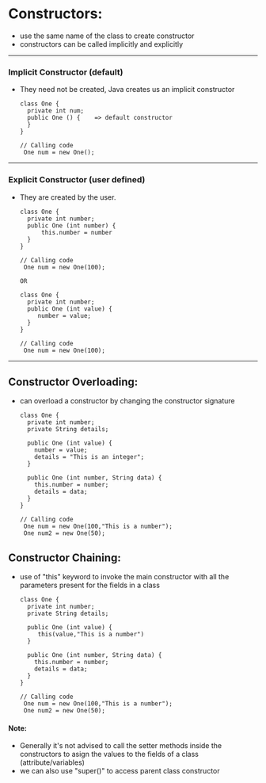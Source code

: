 # Constructors:
- use the same name of the class to create constructor
- constructors can be called implicitly and explicitly
------
### Implicit Constructor (default)
- They need not be created, Java creates us an implicit constructor
  ```
  class One {
    private int num;
    public One () {    => default constructor
    }
  }
  
  // Calling code
   One num = new One();
  ``` 
------
### Explicit Constructor (user defined)
- They are created by the user.
  ```
  class One {
    private int number;
    public One (int number) {
        this.number = number
    }
  }
  
  // Calling code
   One num = new One(100);
  
  OR 
  
  class One {
    private int number;
    public One (int value) { 
       number = value;
    }
  }
  
  // Calling code
   One num = new One(100);
  ``` 
-------
## Constructor Overloading:
- can overload a constructor by changing the constructor signature

  ```
  class One {
    private int number;
    private String details;
    
    public One (int value) { 
      number = value;
      details = "This is an integer";
    }
    
    public One (int number, String data) {  
      this.number = number;
      details = data;
    }
  }
  
  // Calling code
   One num = new One(100,"This is a number");
   One num2 = new One(50);
  ``` 

## Constructor Chaining:
- use of "this" keyword to invoke the main constructor with all the parameters present for the fields in a class

  ```
  class One {
    private int number;
    private String details;
    
    public One (int value) { 
       this(value,"This is a number")
    }
    
    public One (int number, String data) {  
      this.number = number;
      details = data;
    }
  }
  
  // Calling code
   One num = new One(100,"This is a number");
   One num2 = new One(50);
  ``` 

#### Note:
- Generally it's not advised to call the setter methods inside the constructors to asign the values to the fields of a class (attribute/variables)
- we can also use "super()" to access parent class constructor